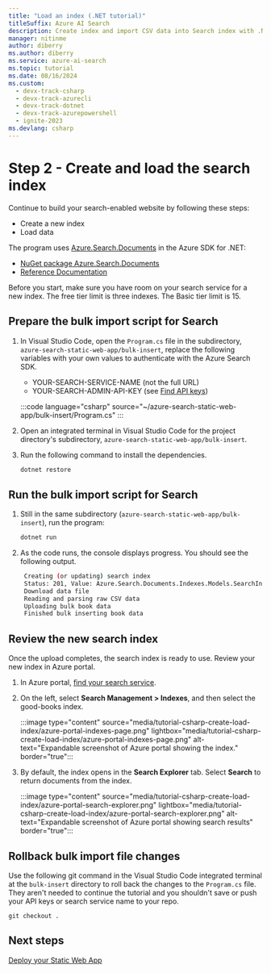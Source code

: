 ```yaml
---
title: "Load an index (.NET tutorial)"
titleSuffix: Azure AI Search
description: Create index and import CSV data into Search index with .NET.
manager: nitinme
author: diberry
ms.author: diberry
ms.service: azure-ai-search
ms.topic: tutorial
ms.date: 08/16/2024
ms.custom:
  - devx-track-csharp
  - devx-track-azurecli
  - devx-track-dotnet
  - devx-track-azurepowershell
  - ignite-2023
ms.devlang: csharp
---
```


# Step 2 - Create and load the search index

Continue to build your search-enabled website by following these steps:

- Create a new index
- Load data

The program uses [Azure.Search.Documents](https://www.nuget.org/packages/Azure.Search.Documents/) in the Azure SDK for .NET:

- [NuGet package Azure.Search.Documents](https://www.nuget.org/packages/Azure.Search.Documents/)
- [Reference Documentation](/dotnet/api/overview/azure/search)

Before you start, make sure you have room on your search service for a new index. The free tier limit is three indexes. The Basic tier limit is 15.

## Prepare the bulk import script for Search

1. In Visual Studio Code, open the `Program.cs` file in the subdirectory, `azure-search-static-web-app/bulk-insert`, replace the following variables with your own values to authenticate with the Azure Search SDK.

   - YOUR-SEARCH-SERVICE-NAME (not the full URL)
   - YOUR-SEARCH-ADMIN-API-KEY (see [Find API keys](search-security-api-keys.md#find-existing-keys))

    :::code language="csharp" source="~/azure-search-static-web-app/bulk-insert/Program.cs" :::

1. Open an integrated terminal in Visual Studio Code for the project directory's subdirectory, `azure-search-static-web-app/bulk-insert`.

1. Run the following command to install the dependencies. 

    ```bash
    dotnet restore
    ```

## Run the bulk import script for Search

1. Still in the same subdirectory (`azure-search-static-web-app/bulk-insert`), run the program:

    ```bash
    dotnet run
    ```

1. As the code runs, the console displays progress. You should see the following output.

   ```bash
    Creating (or updating) search index
    Status: 201, Value: Azure.Search.Documents.Indexes.Models.SearchIndex
    Download data file
    Reading and parsing raw CSV data
    Uploading bulk book data
    Finished bulk inserting book data
    ```

## Review the new search index

Once the upload completes, the search index is ready to use. Review your new index in Azure portal.

1. In Azure portal, [find your search service](https://portal.azure.com/#blade/HubsExtension/BrowseResourceBlade/resourceType/Microsoft.Search%2FsearchServices).  

1. On the left, select **Search Management > Indexes**, and then select the good-books index.

    :::image type="content" source="media/tutorial-csharp-create-load-index/azure-portal-indexes-page.png" lightbox="media/tutorial-csharp-create-load-index/azure-portal-indexes-page.png" alt-text="Expandable screenshot of Azure portal showing the index." border="true":::

1. By default, the index opens in the **Search Explorer** tab. Select **Search** to return documents from the index.

    :::image type="content" source="media/tutorial-csharp-create-load-index/azure-portal-search-explorer.png" lightbox="media/tutorial-csharp-create-load-index/azure-portal-search-explorer.png" alt-text="Expandable screenshot of Azure portal showing search results" border="true":::

## Rollback bulk import file changes

Use the following git command in the Visual Studio Code integrated terminal at the `bulk-insert` directory to roll back the changes to the `Program.cs` file. They aren't needed to continue the tutorial and you shouldn't save or push your API keys or search service name to your repo. 

```git
git checkout .
```

## Next steps

[Deploy your Static Web App](tutorial-csharp-deploy-static-web-app.md)
